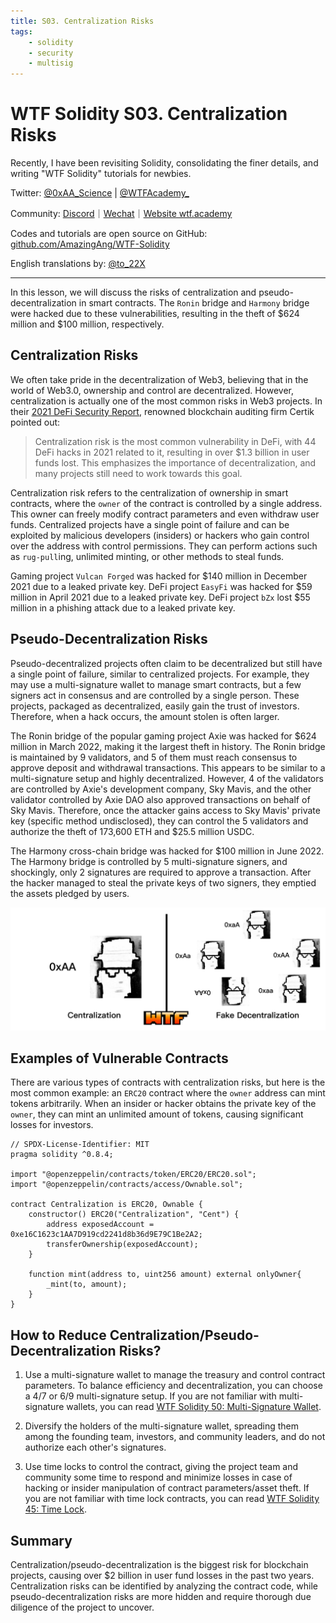 ```yaml
---
title: S03. Centralization Risks
tags:
    - solidity
    - security
    - multisig
---
```


# WTF Solidity S03. Centralization Risks

Recently, I have been revisiting Solidity, consolidating the finer details, and writing "WTF Solidity" tutorials for newbies. 

Twitter: [@0xAA_Science](https://twitter.com/0xAA_Science) | [@WTFAcademy_](https://twitter.com/WTFAcademy_)

Community: [Discord](https://discord.gg/5akcruXrsk)｜[Wechat](https://docs.google.com/forms/d/e/1FAIpQLSe4KGT8Sh6sJ7hedQRuIYirOoZK_85miz3dw7vA1-YjodgJ-A/viewform?usp=sf_link)｜[Website wtf.academy](https://wtf.academy)

Codes and tutorials are open source on GitHub: [github.com/AmazingAng/WTF-Solidity](https://github.com/AmazingAng/WTF-Solidity)

English translations by: [@to_22X](https://twitter.com/to_22X)

-----

In this lesson, we will discuss the risks of centralization and pseudo-decentralization in smart contracts. The `Ronin` bridge and `Harmony` bridge were hacked due to these vulnerabilities, resulting in the theft of $624 million and $100 million, respectively.

## Centralization Risks

We often take pride in the decentralization of Web3, believing that in the world of Web3.0, ownership and control are decentralized. However, centralization is actually one of the most common risks in Web3 projects. In their [2021 DeFi Security Report](https://f.hubspotusercontent40.net/hubfs/4972390/Marketing/defi%20security%20report%202021-v6.pdf), renowned blockchain auditing firm Certik pointed out:

> Centralization risk is the most common vulnerability in DeFi, with 44 DeFi hacks in 2021 related to it, resulting in over $1.3 billion in user funds lost. This emphasizes the importance of decentralization, and many projects still need to work towards this goal.

Centralization risk refers to the centralization of ownership in smart contracts, where the `owner` of the contract is controlled by a single address. This owner can freely modify contract parameters and even withdraw user funds. Centralized projects have a single point of failure and can be exploited by malicious developers (insiders) or hackers who gain control over the address with control permissions. They can perform actions such as `rug-pull`ing, unlimited minting, or other methods to steal funds.

Gaming project `Vulcan Forged` was hacked for $140 million in December 2021 due to a leaked private key. DeFi project `EasyFi` was hacked for $59 million in April 2021 due to a leaked private key. DeFi project `bZx` lost $55 million in a phishing attack due to a leaked private key.

## Pseudo-Decentralization Risks

Pseudo-decentralized projects often claim to be decentralized but still have a single point of failure, similar to centralized projects. For example, they may use a multi-signature wallet to manage smart contracts, but a few signers act in consensus and are controlled by a single person. These projects, packaged as decentralized, easily gain the trust of investors. Therefore, when a hack occurs, the amount stolen is often larger.

The Ronin bridge of the popular gaming project Axie was hacked for $624 million in March 2022, making it the largest theft in history. The Ronin bridge is maintained by 9 validators, and 5 of them must reach consensus to approve deposit and withdrawal transactions. This appears to be similar to a multi-signature setup and highly decentralized. However, 4 of the validators are controlled by Axie's development company, Sky Mavis, and the other validator controlled by Axie DAO also approved transactions on behalf of Sky Mavis. Therefore, once the attacker gains access to Sky Mavis' private key (specific method undisclosed), they can control the 5 validators and authorize the theft of 173,600 ETH and $25.5 million USDC.

The Harmony cross-chain bridge was hacked for $100 million in June 2022. The Harmony bridge is controlled by 5 multi-signature signers, and shockingly, only 2 signatures are required to approve a transaction. After the hacker managed to steal the private keys of two signers, they emptied the assets pledged by users.

![](./img/S03-1.png)

## Examples of Vulnerable Contracts

There are various types of contracts with centralization risks, but here is the most common example: an `ERC20` contract where the `owner` address can mint tokens arbitrarily. When an insider or hacker obtains the private key of the `owner`, they can mint an unlimited amount of tokens, causing significant losses for investors.

```solidity
// SPDX-License-Identifier: MIT
pragma solidity ^0.8.4;

import "@openzeppelin/contracts/token/ERC20/ERC20.sol";
import "@openzeppelin/contracts/access/Ownable.sol";

contract Centralization is ERC20, Ownable {
    constructor() ERC20("Centralization", "Cent") {
        address exposedAccount = 0xe16C1623c1AA7D919cd2241d8b36d9E79C1Be2A2;
        transferOwnership(exposedAccount);
    }

    function mint(address to, uint256 amount) external onlyOwner{
        _mint(to, amount);
    }
}
```

## How to Reduce Centralization/Pseudo-Decentralization Risks?

1. Use a multi-signature wallet to manage the treasury and control contract parameters. To balance efficiency and decentralization, you can choose a 4/7 or 6/9 multi-signature setup. If you are not familiar with multi-signature wallets, you can read [WTF Solidity 50: Multi-Signature Wallet](https://github.com/AmazingAng/WTFSolidity/blob/main/50_MultisigWallet/readme.md).

2. Diversify the holders of the multi-signature wallet, spreading them among the founding team, investors, and community leaders, and do not authorize each other's signatures.

3. Use time locks to control the contract, giving the project team and community some time to respond and minimize losses in case of hacking or insider manipulation of contract parameters/asset theft. If you are not familiar with time lock contracts, you can read [WTF Solidity 45: Time Lock](https://github.com/AmazingAng/WTFSolidity/blob/main/45_Timelock/readme.md).

## Summary

Centralization/pseudo-decentralization is the biggest risk for blockchain projects, causing over $2 billion in user fund losses in the past two years. Centralization risks can be identified by analyzing the contract code, while pseudo-decentralization risks are more hidden and require thorough due diligence of the project to uncover.